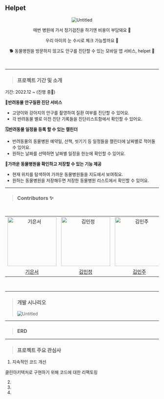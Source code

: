 ## Helpet
<div align="center">
  
  ![Untitled](https://file.notion.so/f/s/fc1c63b1-65f6-49ea-841d-65d2e4e7d700/Untitled.png?id=f5b33988-b2e2-4b6f-9070-e12dfbeee3af&table=block&spaceId=917e3e36-0d94-4b0a-9483-11f954d77aaf&expirationTimestamp=1689235200000&signature=UFFRIAnsrLtPawk5jspAKQfw6Hit2ZzMJxASOA0QnuM&downloadName=Untitled.png)


매번 병원에 가서 정기검진을 하기엔 비용이 부담돼요 🥲

우리 아이의 눈 수시로 체크 가능할까요 🥲

🐕 동물병원을 방문하지 않고도 안구를 진단할 수 있는 모바일 앱 서비스, helpet 💫



</div>

<br>


---

> ### 프로젝트 기간 및 소개 

기간: 2022.12 ~ (진행 중🏃)

**👀반려동물 안구질환 진단 서비스**

- 고양이와 강아지의 안구를 촬영하여 질환 여부를 진단할 수 있어요. 
- 각 반려동물 별로 이전 진단 기록들을 진단리스트함에서 확인할 수 있어요. 

**🗓️반려동물 일정을 등록 할 수 있는 캘린더**

- 반려동물의 동물병원 예약일, 산책, 씻기기 등 일정들을 캘린더에 날짜별로 적어둘 수 있어요.
- 원하는 날짜를 선택하면 날짜별 일정을 한눈에 확인할 수 있어요. 

**🏥가까운 동물병원을 확인하고 저장할 수 있는 기능 제공**

- 현재 위치를 탐색하여 가까운 동물병원들을 지도에서 보여줘요. 
- 원하는 동물병원을 저장해두면 저장한 동물병원 리스트에서 확인할 수 있어요. 

---

> ### Contributors ✨

<div align="center">
<br />
<table>
  <tr>
    <td align="center">
      <img src="" width="160px;"  alt="기은서"/>
    </td>
    <td align="center">
      <img src="" width="160px;" alt="김민정"/>
    </td>
    <td align="center">
      <img src="" width="160px;"  alt="김민주"/>
    </td>
    <td align="center">
      <img src="" width="160px;"  alt="이석진"/>
    </td>
  </tr>
  <tr>    
    <td align="center">
      <a href="https://github.com/jinyoung234">
        <div>기은서</div>
      </a>
    </td>
    <td align="center">
      <a href="https://github.com/dar-jeeling">
        <div>김민정</div>
      </a>
    </td>
      <td align="center">
      <a href="https://github.com/dar-jeeling">
        <div>김민주</div>
      </a>
    </td>
      <td align="center">
      <a href="https://github.com/dar-jeeling">
        <div>이석진</div>
      </a>
    </td>
  </tr>
</table>
<br />
</div>

---
> ### 개발 시나리오
>![Untitled]()
---
> ### ERD

---
> ### 프로젝트 주요 관심사
1. 지속적인 코드 개선

클린아키텍처로 구현하기 위해 코드에 대한 리팩토링

2. 



3. 



4. 


